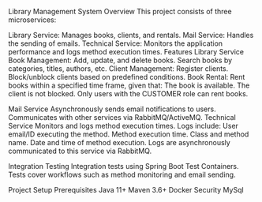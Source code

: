 Library Management System
Overview
This project consists of three microservices:


Library Service: Manages books, clients, and rentals.
Mail Service: Handles the sending of emails.
Technical Service: Monitors the application performance and logs method execution times.
Features
Library Service
Book Management:
Add, update, and delete books.
Search books by categories, titles, authors, etc.
Client Management:
Register clients.
Block/unblock clients based on predefined conditions.
Book Rental:
Rent books within a specified time frame, given that:
The book is available.
The client is not blocked.
Only users with the CUSTOMER role can rent books.


Mail Service
Asynchronously sends email notifications to users.
Communicates with other services via RabbitMQ/ActiveMQ.
Technical Service
Monitors and logs method execution times.
Logs include:
User email/ID executing the method.
Method execution time.
Class and method name.
Date and time of method execution.
Logs are asynchronously communicated to this service via RabbitMQ.


Integration Testing
Integration tests using Spring Boot Test Containers.
Tests cover workflows such as method monitoring and email sending.


Project Setup
Prerequisites
Java 11+
Maven 3.6+
Docker
Security
MySql
